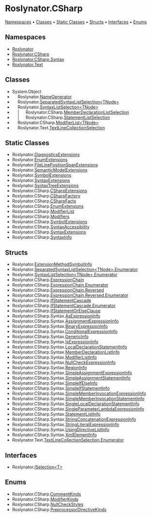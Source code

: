 # Roslynator\.CSharp <a name="_Top"></a>

[Namespaces](#namespaces) &#x2022; [Classes](#classes) &#x2022; [Static Classes](#static-classes) &#x2022; [Structs](#structs) &#x2022; [Interfaces](#interfaces) &#x2022; [Enums](#enums)

## Namespaces

* [Roslynator](../../docs/api/Roslynator/README.md#_Top)
* [Roslynator.CSharp](../../docs/api/Roslynator/CSharp/README.md#_Top)
* [Roslynator.CSharp.Syntax](../../docs/api/Roslynator/CSharp/Syntax/README.md#_Top)
* [Roslynator.Text](../../docs/api/Roslynator/Text/README.md#_Top)

## Classes

*  System\.Object
* &emsp; Roslynator\.[NameGenerator](../../docs/api/Roslynator/NameGenerator/README.md#_Top)
* &emsp; Roslynator\.[SeparatedSyntaxListSelection\<TNode>](../../docs/api/Roslynator/SeparatedSyntaxListSelection-1/README.md#_Top)
* &emsp; Roslynator\.[SyntaxListSelection\<TNode>](../../docs/api/Roslynator/SyntaxListSelection-1/README.md#_Top)
* &emsp; \| &emsp; Roslynator\.CSharp\.[MemberDeclarationListSelection](../../docs/api/Roslynator/CSharp/MemberDeclarationListSelection/README.md#_Top)
* &emsp; \| &emsp; Roslynator\.CSharp\.[StatementListSelection](../../docs/api/Roslynator/CSharp/StatementListSelection/README.md#_Top)
* &emsp; Roslynator\.CSharp\.[ModifierList\<TNode>](../../docs/api/Roslynator/CSharp/ModifierList-1/README.md#_Top)
* &emsp; Roslynator\.Text\.[TextLineCollectionSelection](../../docs/api/Roslynator/Text/TextLineCollectionSelection/README.md#_Top)

## Static Classes

* Roslynator\.[DiagnosticsExtensions](../../docs/api/Roslynator/DiagnosticsExtensions/README.md#_Top)
* Roslynator\.[EnumExtensions](../../docs/api/Roslynator/EnumExtensions/README.md#_Top)
* Roslynator\.[FileLinePositionSpanExtensions](../../docs/api/Roslynator/FileLinePositionSpanExtensions/README.md#_Top)
* Roslynator\.[SemanticModelExtensions](../../docs/api/Roslynator/SemanticModelExtensions/README.md#_Top)
* Roslynator\.[SymbolExtensions](../../docs/api/Roslynator/SymbolExtensions/README.md#_Top)
* Roslynator\.[SyntaxExtensions](../../docs/api/Roslynator/SyntaxExtensions/README.md#_Top)
* Roslynator\.[SyntaxTreeExtensions](../../docs/api/Roslynator/SyntaxTreeExtensions/README.md#_Top)
* Roslynator\.CSharp\.[CSharpExtensions](../../docs/api/Roslynator/CSharp/CSharpExtensions/README.md#_Top)
* Roslynator\.CSharp\.[CSharpFactory](../../docs/api/Roslynator/CSharp/CSharpFactory/README.md#_Top)
* Roslynator\.CSharp\.[CSharpFacts](../../docs/api/Roslynator/CSharp/CSharpFacts/README.md#_Top)
* Roslynator\.CSharp\.[EnumExtensions](../../docs/api/Roslynator/CSharp/EnumExtensions/README.md#_Top)
* Roslynator\.CSharp\.[ModifierList](../../docs/api/Roslynator/CSharp/ModifierList/README.md#_Top)
* Roslynator\.CSharp\.[Modifiers](../../docs/api/Roslynator/CSharp/Modifiers/README.md#_Top)
* Roslynator\.CSharp\.[SymbolExtensions](../../docs/api/Roslynator/CSharp/SymbolExtensions/README.md#_Top)
* Roslynator\.CSharp\.[SyntaxAccessibility](../../docs/api/Roslynator/CSharp/SyntaxAccessibility/README.md#_Top)
* Roslynator\.CSharp\.[SyntaxExtensions](../../docs/api/Roslynator/CSharp/SyntaxExtensions/README.md#_Top)
* Roslynator\.CSharp\.[SyntaxInfo](../../docs/api/Roslynator/CSharp/SyntaxInfo/README.md#_Top)

## Structs

* Roslynator\.[ExtensionMethodSymbolInfo](../../docs/api/Roslynator/ExtensionMethodSymbolInfo/README.md#_Top)
* Roslynator\.[SeparatedSyntaxListSelection\<TNode>.Enumerator](../../docs/api/Roslynator/SeparatedSyntaxListSelection-1/Enumerator/README.md#_Top)
* Roslynator\.[SyntaxListSelection\<TNode>.Enumerator](../../docs/api/Roslynator/SyntaxListSelection-1/Enumerator/README.md#_Top)
* Roslynator\.CSharp\.[ExpressionChain](../../docs/api/Roslynator/CSharp/ExpressionChain/README.md#_Top)
* Roslynator\.CSharp\.[ExpressionChain.Enumerator](../../docs/api/Roslynator/CSharp/ExpressionChain/Enumerator/README.md#_Top)
* Roslynator\.CSharp\.[ExpressionChain.Reversed](../../docs/api/Roslynator/CSharp/ExpressionChain/Reversed/README.md#_Top)
* Roslynator\.CSharp\.[ExpressionChain.Reversed.Enumerator](../../docs/api/Roslynator/CSharp/ExpressionChain/Reversed/Enumerator/README.md#_Top)
* Roslynator\.CSharp\.[IfStatementCascade](../../docs/api/Roslynator/CSharp/IfStatementCascade/README.md#_Top)
* Roslynator\.CSharp\.[IfStatementCascade.Enumerator](../../docs/api/Roslynator/CSharp/IfStatementCascade/Enumerator/README.md#_Top)
* Roslynator\.CSharp\.[IfStatementOrElseClause](../../docs/api/Roslynator/CSharp/IfStatementOrElseClause/README.md#_Top)
* Roslynator\.CSharp\.Syntax\.[AsExpressionInfo](../../docs/api/Roslynator/CSharp/Syntax/AsExpressionInfo/README.md#_Top)
* Roslynator\.CSharp\.Syntax\.[AssignmentExpressionInfo](../../docs/api/Roslynator/CSharp/Syntax/AssignmentExpressionInfo/README.md#_Top)
* Roslynator\.CSharp\.Syntax\.[BinaryExpressionInfo](../../docs/api/Roslynator/CSharp/Syntax/BinaryExpressionInfo/README.md#_Top)
* Roslynator\.CSharp\.Syntax\.[ConditionalExpressionInfo](../../docs/api/Roslynator/CSharp/Syntax/ConditionalExpressionInfo/README.md#_Top)
* Roslynator\.CSharp\.Syntax\.[GenericInfo](../../docs/api/Roslynator/CSharp/Syntax/GenericInfo/README.md#_Top)
* Roslynator\.CSharp\.Syntax\.[IsExpressionInfo](../../docs/api/Roslynator/CSharp/Syntax/IsExpressionInfo/README.md#_Top)
* Roslynator\.CSharp\.Syntax\.[LocalDeclarationStatementInfo](../../docs/api/Roslynator/CSharp/Syntax/LocalDeclarationStatementInfo/README.md#_Top)
* Roslynator\.CSharp\.Syntax\.[MemberDeclarationListInfo](../../docs/api/Roslynator/CSharp/Syntax/MemberDeclarationListInfo/README.md#_Top)
* Roslynator\.CSharp\.Syntax\.[ModifierListInfo](../../docs/api/Roslynator/CSharp/Syntax/ModifierListInfo/README.md#_Top)
* Roslynator\.CSharp\.Syntax\.[NullCheckExpressionInfo](../../docs/api/Roslynator/CSharp/Syntax/NullCheckExpressionInfo/README.md#_Top)
* Roslynator\.CSharp\.Syntax\.[RegionInfo](../../docs/api/Roslynator/CSharp/Syntax/RegionInfo/README.md#_Top)
* Roslynator\.CSharp\.Syntax\.[SimpleAssignmentExpressionInfo](../../docs/api/Roslynator/CSharp/Syntax/SimpleAssignmentExpressionInfo/README.md#_Top)
* Roslynator\.CSharp\.Syntax\.[SimpleAssignmentStatementInfo](../../docs/api/Roslynator/CSharp/Syntax/SimpleAssignmentStatementInfo/README.md#_Top)
* Roslynator\.CSharp\.Syntax\.[SimpleIfElseInfo](../../docs/api/Roslynator/CSharp/Syntax/SimpleIfElseInfo/README.md#_Top)
* Roslynator\.CSharp\.Syntax\.[SimpleIfStatementInfo](../../docs/api/Roslynator/CSharp/Syntax/SimpleIfStatementInfo/README.md#_Top)
* Roslynator\.CSharp\.Syntax\.[SimpleMemberInvocationExpressionInfo](../../docs/api/Roslynator/CSharp/Syntax/SimpleMemberInvocationExpressionInfo/README.md#_Top)
* Roslynator\.CSharp\.Syntax\.[SimpleMemberInvocationStatementInfo](../../docs/api/Roslynator/CSharp/Syntax/SimpleMemberInvocationStatementInfo/README.md#_Top)
* Roslynator\.CSharp\.Syntax\.[SingleLocalDeclarationStatementInfo](../../docs/api/Roslynator/CSharp/Syntax/SingleLocalDeclarationStatementInfo/README.md#_Top)
* Roslynator\.CSharp\.Syntax\.[SingleParameterLambdaExpressionInfo](../../docs/api/Roslynator/CSharp/Syntax/SingleParameterLambdaExpressionInfo/README.md#_Top)
* Roslynator\.CSharp\.Syntax\.[StatementListInfo](../../docs/api/Roslynator/CSharp/Syntax/StatementListInfo/README.md#_Top)
* Roslynator\.CSharp\.Syntax\.[StringConcatenationExpressionInfo](../../docs/api/Roslynator/CSharp/Syntax/StringConcatenationExpressionInfo/README.md#_Top)
* Roslynator\.CSharp\.Syntax\.[StringLiteralExpressionInfo](../../docs/api/Roslynator/CSharp/Syntax/StringLiteralExpressionInfo/README.md#_Top)
* Roslynator\.CSharp\.Syntax\.[UsingDirectiveListInfo](../../docs/api/Roslynator/CSharp/Syntax/UsingDirectiveListInfo/README.md#_Top)
* Roslynator\.CSharp\.Syntax\.[XmlElementInfo](../../docs/api/Roslynator/CSharp/Syntax/XmlElementInfo/README.md#_Top)
* Roslynator\.Text\.[TextLineCollectionSelection.Enumerator](../../docs/api/Roslynator/Text/TextLineCollectionSelection/Enumerator/README.md#_Top)

## Interfaces

* Roslynator\.[ISelection\<T>](../../docs/api/Roslynator/ISelection-1/README.md#_Top)

## Enums

* Roslynator\.CSharp\.[CommentKinds](../../docs/api/Roslynator/CSharp/CommentKinds/README.md#_Top)
* Roslynator\.CSharp\.[ModifierKinds](../../docs/api/Roslynator/CSharp/ModifierKinds/README.md#_Top)
* Roslynator\.CSharp\.[NullCheckStyles](../../docs/api/Roslynator/CSharp/NullCheckStyles/README.md#_Top)
* Roslynator\.CSharp\.[PreprocessorDirectiveKinds](../../docs/api/Roslynator/CSharp/PreprocessorDirectiveKinds/README.md#_Top)
